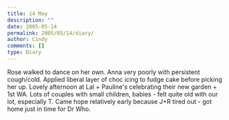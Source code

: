 ```yaml
---
title: 14 May
description: ""
date: 2005-05-14
permalink: 2005/05/14/diary/
author: Cindy
comments: []
type: Diary
---
```


Rose walked to dance on her own. Anna very poorly with persistent cough/cold. Applied liberal layer of choc icing to fudge cake before picking her up. Lovely afternoon at Lal + Pauline's celebrating their new garden + 1st WA. Lots of couples with small children, babies - felt quite old with our lot, especially T. Came hope relatively early because J+R tired out - got home just in time for Dr Who.

